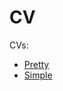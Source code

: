 # CV

CVs:

- [Pretty](https://tom-pollak.github.io/cv/pretty/2022-resume-tom.pdf)
- [Simple](https://tom-pollak.github.io/cv/simple/2022-resume-tom.pdf)